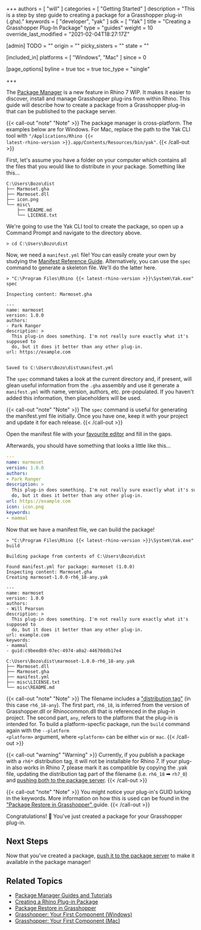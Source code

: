 +++
authors = [ "will" ]
categories = [ "Getting Started" ]
description = "This is a step by step guide to creating a package for a Grasshopper plug-in (.gha)."
keywords = [ "developer", "yak" ]
sdk = [ "Yak" ]
title = "Creating a Grasshopper Plug-In Package"
type = "guides"
weight = 10
override_last_modified = "2021-02-04T18:27:17Z"

[admin]
TODO = ""
origin = ""
picky_sisters = ""
state = ""

[included_in]
platforms = [ "Windows", "Mac" ]
since = 0

[page_options]
byline = true
toc = true
toc_type = "single"

+++

The [Package Manager](../yak/) is a new feature in Rhino 7 WIP. It makes it easier to discover, install and manage Grasshopper plug-ins from within Rhino. This guide will describe how to create a package from a Grasshopper plug-in that can be published to the package server.

{{< call-out "note" "Note" >}}
The package manager is cross-platform. The examples below are for Windows.
For Mac, replace the path to the Yak CLI tool with
<code>"/Applications/Rhino {{< latest-rhino-version >}}.app/Contents/Resources/bin/yak"</code>.
{{< /call-out >}}



First, let's assume you have a folder on your computer which contains all the
files that you would like to distribute in your package. Something like this...

```commandline
C:\Users\Bozo\dist
├── Marmoset.gha
├── Marmoset.dll
├── icon.png
└── misc\
    ├── README.md
    └── LICENSE.txt
```

We're going to use the Yak CLI tool to create the package, so open up a Command
Prompt and navigate to the directory above.

```commandline
> cd C:\Users\Bozo\dist
```

Now, we need a `manifest.yml` file! You can easily create your own by studying
the [Manifest Reference Guide](../the-package-manifest). Alternatively, you can use the `spec`
command to generate a skeleton file. We'll do the latter here.

```commandline
> "C:\Program Files\Rhino {{< latest-rhino-version >}}\System\Yak.exe" spec

Inspecting content: Marmoset.gha

---
name: marmoset
version: 1.0.0
authors:
- Park Ranger
description: >
  This plug-in does something. I'm not really sure exactly what it's supposed to
  do, but it does it better than any other plug-in.
url: https://example.com


Saved to C:\Users\Bozo\dist\manifest.yml
```

The `spec` command takes a look at the current directory and, if present, will
glean useful information from the `.gha` assembly and use it generate a
`manifest.yml` with name, version, authors, etc. pre-populated. If you haven't
added this information, then placeholders will be used.

{{< call-out "note" "Note" >}}
The `spec` command is useful for generating the
manifest.yml file initially. Once you have one, keep it with your project and
update it for each release.
{{< /call-out >}}

Open the manifest file with your [favourite editor](https://code.visualstudio.com)
and fill in the gaps.

Afterwards, you should have something that looks a little like this...

```yaml
---
name: marmoset
version: 1.0.0
authors:
- Park Ranger
description: >
  This plug-in does something. I'm not really sure exactly what it's supposed to
  do, but it does it better than any other plug-in.
url: https://example.com
icon: icon.png
keywords:
- mammal
```

Now that we have a manifest file, we can build the package!

```commandline
> "C:\Program Files\Rhino {{< latest-rhino-version >}}\System\Yak.exe" build

Building package from contents of C:\Users\Bozo\dist

Found manifest.yml for package: marmoset (1.0.0)
Inspecting content: Marmoset.gha
Creating marmoset-1.0.0-rh6_18-any.yak

---
name: marmoset
version: 1.0.0
authors:
- Will Pearson
description: >
  This plug-in does something. I'm not really sure exactly what it's supposed to
  do, but it does it better than any other plug-in.
url: example.com
keywords:
- mammal
- guid:c9beedb9-07ec-4974-a0a2-44670ddb17e4

C:\Users\Bozo\dist\marmoset-1.0.0-rh6_18-any.yak
├── Marmoset.dll
├── Marmoset.gha
├── manifest.yml
├── misc\LICENSE.txt
└── misc\README.md
```

{{< call-out "note" "Note" >}}
The filename includes a <a href="../the-anatomy-of-a-package#distributions" class="alert-link">"distribution tag"</a> (in this case <code>rh6_18-any</code>). The first part, <code>rh6_18</code>, is inferred from the version of Grasshopper.dll or Rhinocommon.dll that is referenced in the plug-in project. The second part, <code>any</code>, refers to the platform that the plug-in is intended for. To build a platform-specfic package, run the <code>build</code> command again with the <code>--platform &lt;platform&gt;</code> argument, where <code>&lt;platform&gt;</code> can be either <code>win</code> or <code>mac</code>.
{{< /call-out >}}

{{< call-out "warning" "Warning" >}}
Currently, if you publish a package with a <code>rh6*</code> distribution tag, it will not be installable for Rhino 7. If your plug-in also works in Rhino 7, please mark it as compatible by copying the .yak file, updating the distribution tag part of the filename (i.e. <code>rh6_18</code> ➡ <code>rh7_0</code>) and <a href="../pushing-a-package-to-the-server" class="alert-link">pushing both to the package server</a>.
{{< /call-out >}}

{{< call-out "note" "Note" >}}
You might notice your plug-in's GUID lurking in the
keywords. More information on how this is used can be found in the
<a href="../package-restore-in-grasshopper" class="alert-link">"Package Restore in Grasshopper"
</a> guide.
{{< /call-out >}}

Congratulations! 🙌 You've just created a package for your Grasshopper plug-in.

## Next Steps

Now that you've created a package, [push it to the package server](../pushing-a-package-to-the-server) to make it
available in the package manager!

## Related Topics

- [Package Manager Guides and Tutorials](/guides/yak/)
- [Creating a Rhino Plug-in Package](/guides/yak/creating-a-rhino-plugin-package/)
- [Package Restore in Grasshopper](/guides/yak/package-restore-in-grasshopper/)
- [Grasshopper: Your First Component (Windows)](/guides/grasshopper/your-first-component-windows/)
- [Grasshopper: Your First Component (Mac)](/guides/grasshopper/your-first-component-mac/)
